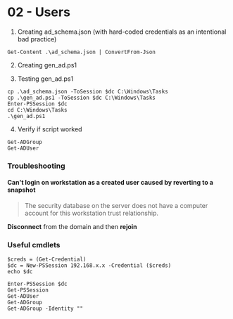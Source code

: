 # 02 - Users

1. Creating ad_schema.json (with hard-coded credentials as an intentional bad practice)

```shell
Get-Content .\ad_schema.json | ConvertFrom-Json
```

2. Creating gen_ad.ps1

3. Testing gen_ad.ps1
```shell
cp .\ad_schema.json -ToSession $dc C:\Windows\Tasks
cp .\gen_ad.ps1 -ToSession $dc C:\Windows\Tasks
Enter-PSSession $dc
cd C:\Windows\Tasks
.\gen_ad.ps1
```
4. Verify if script worked
```shell
Get-ADGroup
Get-ADUser
```

### Troubleshooting

#### Can't login on workstation as a created user caused by reverting to a snapshot

>The security database on the server does not have a computer account for this workstation trust relationship.

__Disconnect__ from the domain and then __rejoin__

### Useful cmdlets
```shell
$creds = (Get-Credential)
$dc = New-PSSession 192.168.x.x -Credential ($creds)
echo $dc
```

```shell
Enter-PSSession $dc
Get-PSSession
Get-ADUser
Get-ADGroup
Get-ADGroup -Identity ""
```